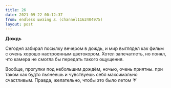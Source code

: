 ```yaml
---
title: 26
date: 2021-09-22 00:12:37
from: endless шизing ⍼ (channel1162404975)
layout: post
---
```


**Дождь**

Сегодня забирал посылку вечером в дождь, и мир выглядел как фильм с очень хорошо настроенным цветокором. Хотел запечатлеть, но понял, что камера не смогла бы передать такого ощущения.

Вообще, прогулки под небольшим дождём, ночью, очень приятны. при таком как будто пьянеешь и чувствуешь себя максимально счастливым. Правда, желательно, чтобы это было летом
☔️
